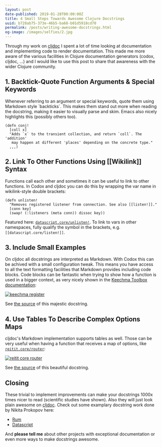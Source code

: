 ```yaml
---
layout: post
date-published: 2019-01-28T00:00:00Z
title: 4 Small Steps Towards Awesome Clojure Docstrings
uuid: b728ab75-373e-46b5-ba68-b01d5918cd70
permalink: /posts/writing-awesome-docstrings.html
og-image: /images/selfies/2.jpg
---
```


Through my work on [cljdoc](https://cljdoc.org) I spent a lot of time looking at documentation
and implementing code to render documentation. This made me more aware of the various
facilities in Clojure documentation generators (codox, cljdoc, ...) and I would like to use
this post to share that awareness with the wider Clojure community.

## 1. Backtick-Quote Function Arguments & Special Keywords

Whenever referring to an argument or special keywords, quote them using Markdown style
\`backticks\`. This makes them stand out more when reading the docstring, making it easier to
visually parse and skim. Emacs also nicely highlights this (possibly others too).

```
(defn conj!
  [coll x]
  "Adds `x` to the transient collection, and return `coll`. The 'addition'
   may happen at different 'places' depending on the concrete type."
  ,,,)
```

## 2. Link To Other Functions Using [[Wikilink]] Syntax

Functions call each other and sometimes it can be useful to link to other functions.
In Codox and cljdoc you can do this by wrapping the var name in wikilink-style double brackets:

```
(defn unlisten!
  "Removes registered listener from connection. See also [[listen!]]."
  [conn key]
  (swap! (:listeners (meta conn)) dissoc key))
```

Featured here: [`datascript.core/unlisten!`](https://cljdoc.org/d/datascript/datascript/0.17.1/api/datascript.core#unlisten!).
To link to vars in other namespaces, fully qualify the symbol in the brackets, e.g. `[[datascript.core/listen!]]`.

## 3. Include Small Examples

On cljdoc all docstrings are interpreted as Markdown. With Codox this can be achived with a
small configuration tweak. This means you have access to all the text formatting facilities
that Markdown provides including code blocks. Code blocks can be fantastic when trying to show
how a function is used in a bigger context, as very nicely shown in the [Keechma Toolbox documentation](https://cljdoc.org/d/keechma/toolbox/0.1.23/api/keechma.toolbox.dataloader.controller#register):

[![keechma register](/images/keechma-register.png)](https://cljdoc.org/d/keechma/toolbox/0.1.23/api/keechma.toolbox.dataloader.controller#register)

See [the source](https://github.com/keechma/keechma-toolbox/blob/176c96a7f8b97a7d67f0d54d1351c23db052d71c/src/cljs/keechma/toolbox/dataloader/controller.cljs#L71-L85) of this majestic docstring.

## 4. Use Tables To Describe Complex Options Maps

cljdoc's Markdown implementation supports tables as well. Those can be very useful when having a function that receives a map of options, like [`reitit.core/router`](https://cljdoc.org/d/metosin/reitit-core/0.2.13/api/reitit.core#router):

[![reitit core router](/images/reitit-router.png)](https://cljdoc.org/d/metosin/reitit-core/0.2.13/api/reitit.core#router)

See [the source](https://github.com/metosin/reitit/blob/0.2.13/modules/reitit-core/src/reitit/core.cljc#L417) of this beautiful docstring.

## Closing

These trivial to implement improvements can make your docstrings 1000x times nicer to read
(scientific studies have shown). Also they will just look plain awesome on [cljdoc](https://cljdoc.org). Check out
some examplary docstring work done by Nikita Prokopov here:

- [Rum](https://cljdoc.org/d/rum/rum/0.11.3/api/rum.core)
- [Datascript](https://cljdoc.org/d/datascript/datascript/0.17.1/api/datascript.core)

And **please tell me** about other projects with exceptional documentation or even more ways to
make docstrings awesome.
